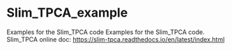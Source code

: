 # Slim_TPCA_example
Examples for the Slim_TPCA code
Examples for the Slim_TPCA code. Slim_TPCA online doc: https://slim-tpca.readthedocs.io/en/latest/index.html 
